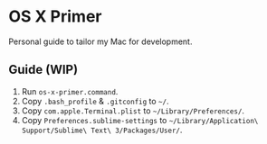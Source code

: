# OS X Primer
Personal guide to tailor my Mac for development.

## Guide (WIP)

1. Run `os-x-primer.command`.
2. Copy `.bash_profile` & `.gitconfig` to `~/`.
3. Copy `com.apple.Terminal.plist` to `~/Library/Preferences/`.
4. Copy `Preferences.sublime-settings` to `~/Library/Application\ Support/Sublime\ Text\ 3/Packages/User/`.